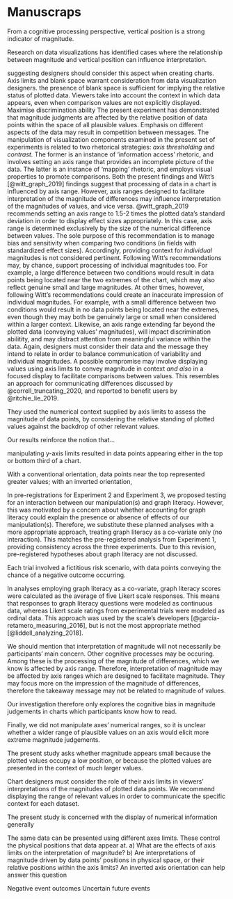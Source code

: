 # Manuscraps 


From a cognitive processing perspective, vertical position is a strong indicator of magnitude. 

Research on data visualizations has identified cases where the relationship between magnitude and vertical position can influence interpretation. 

suggesting designers should consider this aspect when creating charts.
Axis limits and blank space warrant consideration from data visualization designers.
the presence of blank space is sufficient for implying the relative status of plotted data. 
Viewers take into account the context in which data appears, even when comparison values are not explicitly displayed.
Maximise discrimination ability
The present experiment has demonstrated that magnitude judgments are affected by the relative position of data points within the space of all plausible values. 
Emphasis on different aspects of the data may result in competition between messages.
The manipulation of visualization components examined in the present set of experiments is related to two rhetorical strategies: *axis thresholding* and *contrast.* The former is an instance of ‘information access’ rhetoric, and involves setting an axis range that provides an incomplete picture of the data. The latter is an instance of ‘mapping’ rhetoric, and employs visual properties to promote comparisons.
Both the present findings and Witt’s [@witt_graph_2019] findings suggest that processing of data in a chart is influenced by axis range. However, axis ranges designed to facilitate interpretation of the magnitude of differences may influence interpretation of the magnitudes of values, and vice versa. @witt_graph_2019 recommends setting an axis range to 1.5-2 times the plotted data’s standard deviation in order to display effect sizes appropriately. In this case, axis range is determined exclusively by the size of the numerical difference between values. The sole purpose of this recommendation is to manage bias and sensitivity when comparing two conditions (in fields with standardized effect sizes). Accordingly, providing context for *individual* magnitudes is not considered pertinent. Following Witt’s recommendations may, by chance, support processing of individual magnitudes too. For example, a large difference between two conditions would result in data points being located near the two extremes of the chart, which may also reflect genuine small and large magnitudes. At other times, however, following Witt’s recommendations could create an inaccurate impression of individual magnitudes. For example, with a small difference between two conditions would result in no data points being located near the extremes, even though they may both be genuinely large or small when considered within a larger context. Likewise, an axis range extending far beyond the plotted data (conveying values’ magnitudes), will impact discrimination abilitity, and may distract attention from meaningful variance within the data. Again, designers must consider their data and the message they intend to relate in order to balance communication of variability and individual magnitudes. A possible compromise may involve displaying values using axis limits to convey magnitude in context *and also* in a focused display to facilitate comparisons between values. This resembles an approach for communicating differences discussed by @correll_truncating_2020, and reported to benefit users by @ritchie_lie_2019. 

They used the numerical context supplied by axis limits to assess the magnitude of data points, by considering the relative standing of plotted values against the backdrop of other relevant values. 

Our results reinforce the notion that…

manipulating y-axis limits resulted in data points appearing either in the top or bottom third of a chart. 

With a conventional orientation, data points near the top represented greater values; with an inverted orientation, 

In pre-registrations for Experiment 2 and Experiment 3, we proposed testing for an interaction between our manipulation(s) and graph literacy. However, this was motivated by a concern about whether accounting for graph literacy could explain the presence or absence of effects of our manipulation(s). Therefore, we substitute these planned analyses with a more appropriate approach, treating graph literacy as a co-variate only (no interaction). This matches the pre-registered analysis from Experiment 1, providing consistency across the three experiments. Due to this revision, pre-registered hypotheses about graph literacy are not discussed.

Each trial involved a fictitious risk scenario, with data points conveying the chance of a negative outcome occurring. 

In analyses employing graph literacy as a co-variate, graph literacy scores were calculated as the average of five Likert scale responses. This means that responses to graph literacy questions were modeled as continuous data, whereas Likert scale ratings from experimental trials were modeled as ordinal data. This approach was used by the scale’s developers [@garcia-retamero_measuring_2016], but is not the most appropriate method [@liddell_analyzing_2018].

We should mention that interpretation of magnitude will not necessarily be participants’ main concern. Other cognitive processes may be occuring. Among these is the processing of the magnitude of differences, which we know is affected by axis range. Therefore, interpretation of magnitude may be affected by axis ranges which are designed to facilitate magnitude. They may focus more on the impression of the magnitude of differences, therefore the takeaway message may not be related to magnitude of values. 

Our investigation therefore only explores the cognitive bias in magnitude judgements in charts which participants know how to read.

Finally, we did not manipulate axes’ numerical ranges, so it is unclear whether a wider range of plausible values on an axis would elicit more extreme magnitude judgements.

The present study asks whether magnitude appears small because the plotted values occupy a low position, or because the plotted values are presented in the context of much larger values.

Chart designers must consider the role of their axis limits in viewers’ interpretations of the magnitudes of plotted data points. We recommend displaying the range of relevant values in order to communicate the specific context for each dataset.

The present study is concerned with the display of numerical information generally

The same data can be presented using different axes limits. These control the physical positions that data appear at. a) What are the effects of axis limits on the interpretation of magnitude? b) Are interpretations of magnitude driven by data points’ positions in physical space, or their relative positions within the axis limits? An inverted axis orientation can help answer this question

Negative event outcomes
Uncertain future events

